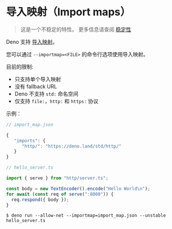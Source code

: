 # 导入映射（Import maps）

> 这是一个不稳定的特性。
> 更多信息请查阅 [稳定性](../runtime/stability.md)

Deno 支持 [导入映射](https://github.com/WICG/import-maps)。

您可以通过 `--importmap=<FILE>` 的命令行选项使用导入映射。

目前的限制:

- 只支持单个导入映射
- 没有 fallback URL
- Deno 不支持 `std:` 命名空间
- 仅支持 `file:`，`http:` 和 `https:` 协议

示例：

```js
// import_map.json

{
   "imports": {
      "http/": "https://deno.land/std/http/"
   }
}
```

```ts
// hello_server.ts

import { serve } from "http/server.ts";

const body = new TextEncoder().encode("Hello World\n");
for await (const req of serve(":8000")) {
  req.respond({ body });
}
```

```shell
$ deno run --allow-net --importmap=import_map.json --unstable hello_server.ts
```
